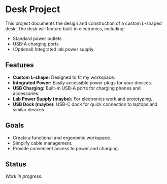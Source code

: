 # Desk Project

This project documents the design and construction of a custom L-shaped desk. The desk will feature built-in electronics, including:

- Standard power outlets
- USB-A charging ports
- (Optional) Integrated lab power supply

## Features

- **Custom L-shape:** Designed to fit my workspace.
- **Integrated Power:** Easily accessible power plugs for your devices.
- **USB Charging:** Built-in USB-A ports for charging phones and accessories.
- **Lab Power Supply (maybe):** For electronics work and prototyping.
- **USB Dock (maybe):** USB-C dock for quick connection to laptops and similar devices

## Goals

- Create a functional and ergonomic workspace.
- Simplify cable management.
- Provide convenient access to power and charging.

## Status

_Work in progress._